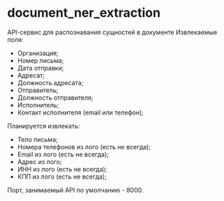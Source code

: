 # document_ner_extraction
API-сервис для распознавания сущностей в документе
Извлекаемые поля:

- Организация;
- Номер письма;
- Дата отправки;
- Адресат;
- Должность адресата;
- Отправитель;
- Должность отправителя;
- Исполнитель;
- Контакт исполнителя (email или телефон);


Планируется извлекать:

- Тело письма;
- Номера телефонов из лого (есть не всегда);
- Email из лого (есть не всегда);
- Адрес из лого;
- ИНН из лого (есть не всегда);
- КПП из лого (есть не всегда);

Порт, занимаемый API по умолчанию - 8000.
